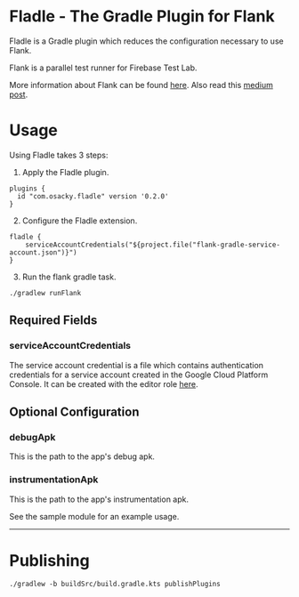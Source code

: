 # Fladle - The Gradle Plugin for Flank

Fladle is a Gradle plugin which reduces the configuration necessary to use Flank.


Flank is a parallel test runner for Firebase Test Lab.

More information about Flank can be found [here](https://github.com/testArmada/flank).
Also read this [medium post](https://medium.com/walmartlabs/flank-smart-test-runner-for-firebase-cf65e1b1eca7).

# Usage

Using Fladle takes 3 steps:
1. Apply the Fladle plugin.
```
plugins {
  id "com.osacky.fladle" version '0.2.0'
}
```
2. Configure the Fladle extension.
```
fladle {
    serviceAccountCredentials("${project.file("flank-gradle-service-account.json")}")
}
```
3. Run the flank gradle task.
```
./gradlew runFlank
```

## Required Fields

### serviceAccountCredentials 
The service account credential is a file which contains authentication credentials for a service account created in the Google Cloud Platform Console.
It can be created with the editor role [here](https://console.cloud.google.com/iam-admin/serviceaccounts/).


## Optional Configuration
### debugApk
This is the path to the app's debug apk.

### instrumentationApk
This is the path to the app's instrumentation apk.


See the sample module for an example usage.

---

# Publishing

`./gradlew -b buildSrc/build.gradle.kts publishPlugins`

